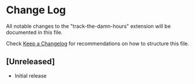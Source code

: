 # Change Log

All notable changes to the "track-the-damn-hours" extension will be documented in this file.

Check [Keep a Changelog](http://keepachangelog.com/) for recommendations on how to structure this file.

## [Unreleased]

- Initial release